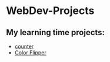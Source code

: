 # WebDev-Projects
## My learning time projects:
- [counter](counter)
- [Color Flipper](Color%20Flipper)
